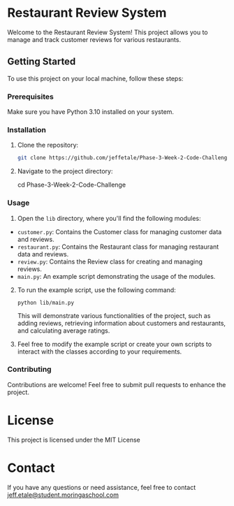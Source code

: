 # Restaurant Review System

Welcome to the Restaurant Review System! This project allows you to manage and track customer reviews for various restaurants.

## Getting Started

To use this project on your local machine, follow these steps:

### Prerequisites

Make sure you have Python 3.10 installed on your system.

### Installation

1. Clone the repository:

   ```sh
   git clone https://github.com/jeffetale/Phase-3-Week-2-Code-Challenge.git

2. Navigate to the project directory:

    cd Phase-3-Week-2-Code-Challenge

### Usage

1. Open the `lib` directory, where you'll find the following modules:
* `customer.py`: Contains the Customer class for managing customer data and reviews.
* `restaurant.py`: Contains the Restaurant class for managing restaurant data and reviews.
* `review.py`: Contains the Review class for creating and managing reviews.
* `main.py`: An example script demonstrating the usage of the modules.
2. To run the example script, use the following command:

     `python lib/main.py`

     This will demonstrate various functionalities of the project, such as adding reviews, retrieving information about customers and restaurants, and calculating average ratings.

3. Feel free to modify the example script or create your own scripts to interact with the classes according to your requirements.

### Contributing

Contributions are welcome! Feel free to submit pull requests to enhance the project.

# License
This project is licensed under the MIT License

# Contact
If you have any questions or need assistance, feel free to contact jeff.etale@student.moringaschool.com
